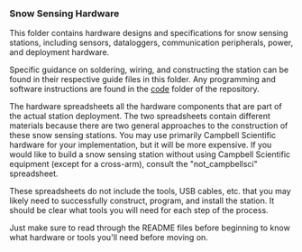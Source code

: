 ### Snow Sensing Hardware

This folder contains hardware designs and specifications for snow sensing stations, including sensors, dataloggers, communication peripherals, power, and deployment hardware.

Specific guidance on soldering, wiring, and constructing the station can be found in their respective guide files in this folder. Any programming and software instructions are found in the [code](snow_sensing/code) folder of the repository.

The hardware spreadsheets all the hardware components that are part of the actual station deployment. The two spreadsheets contain different materials because there are two general approaches to the construction of these snow sensing stations. You may use primarily Campbell Scientific hardware for your implementation, but it will be more expensive. If you would like to build a snow sensing station without using Campbell Scientific equipment (except for a cross-arm), consult the "not_campbellsci" spreadsheet.

These spreadsheets do not include the tools, USB cables, etc. that you may likely need to successfully construct, program, and install the station. It should be clear what tools you will need for each step of the process.

Just make sure to read through the README files before beginning to know what hardware or tools you'll need before moving on.
